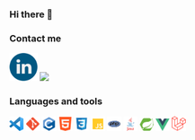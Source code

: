 ### Hi there 👋

### Contact me
<a href="https://www.linkedin.com/in/thomas-morestel/"><img src="./img/linkedin-icon.png" alt="img" width="50"/></a> <a href="https://wakatime.com/@Morestel"><img src="./img/wakatime/png" width="50" /></a>

### Languages and tools

<img src="./img/vsc.png" width="25" /> <img src="./img/Git_icon.svg.png" width="25" /> <img src="./img/c.png" width="25" /> <img src="./img/html.png" width="25" /> <img src="./img/css.png" width="25" /> <img src="./img/js.png" width="25" /> <img src="./img/php.png" width="25" /> <img src="./img/java.png" width="25" /> <img src="./img/spring-boot.png" width="25" /> <img src="./img/vuejs.png" width="25" /> <img src="./img/laravel.png" width="25" />


<!--
**Morestel/Morestel** is a ✨ _special_ ✨ repository because its `README.md` (this file) appears on your GitHub profile.

Here are some ideas to get you started:

- 🔭 I’m currently working on ...
- 🌱 I’m currently learning ...
- 👯 I’m looking to collaborate on ...
- 🤔 I’m looking for help with ...
- 💬 Ask me about ...
- 📫 How to reach me: ...
- 😄 Pronouns: ...
- ⚡ Fun fact: ...
-->
